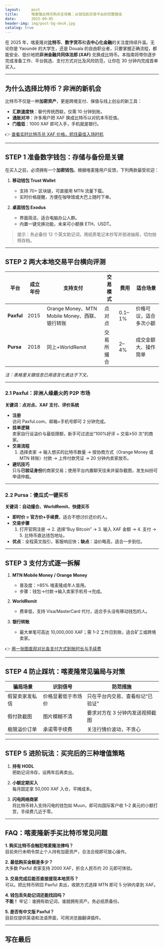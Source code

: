 ```yaml
---
layout:     post
title:      喀麦隆比特币购买全攻略：从钱包到交易平台的完整路径
date:       2025-09-05
header-img: img/post-bg-desk.jpg
catalog: true
---
```


在 2025 年，喀麦隆对**比特币**、**数字货币**和**去中心化金融**的关注度持续升温。无论你是 Yaoundé 的大学生，还是 Douala 的自由职业者，只要掌握正确流程，都能安全、低价地把**非洲金融共同体法郎 (XAF)** 兑换成比特币。本指南将带你逐步完成准备工作、平台挑选、支付方式对比及风险防范，让你在 30 分钟内完成首单买入。

---

## 为什么选择比特币？非洲的新机会  

比特币不仅是一种**加密资产**，更是跨境支付、保值与线上创业的新工具：  
- **汇款速度快**：替代传统西联，仅需 10 分钟到账。  
- **通胀对冲**：许多用户把 XAF 换成比特币以对抗本币贬值。  
- **门槛低**：1000 XAF 即可入手，手机就是银行。  

👉 [查看实时比特币兑 XAF 价格，抓住最佳入场时机](https://okxdog.com/)

---

## STEP 1 准备数字钱包：存储与备份是关键  

在买入之前，必须拥有一个**加密钱包**。根据喀麦隆用户反馈，下列两款最受欢迎：  

1. **移动钱包 Trust Wallet**  
   - 支持 70+ 区块链，可直接用 MTN 流量下载。  
   - 实时价格提醒，方便在咖啡馆或大巴上随时下单。  

2. **桌面钱包 Exodus**  
   - 界面简洁，适合电脑办公人群。  
   - 内置一键兑换功能，未来可小额换 ETH、USDT。  

> 提示：务必备份 12 个英文助记词，用纸质笔记本抄写并锁进抽屉，切勿拍照存档。

---

## STEP 2 两大本地交易平台横向评测  

| 平台 | 成立年份 | 支持支付 | 交易模式 | 费用 | 适合场景 |
|---|---|---|---|---|---|
| **Paxful** | 2015 | Orange Money、MTN Mobile Money、西联、银行转账 | 点对点 | 0.1–1% | 价格可议，适合多次小额 |
| **Pursa** | 2018 | 同上+WorldRemit | 交易所撮合 | 2–4% | 成交金额大、操作简单 |

*注：表格里关键信息已用语言化表达于下文。*

---

### 2.1 Paxful：非洲人缘最火的 P2P 市场  

**关键词：点对点、XAF 支付、评价系统**  

- **注册**  
  访问 Paxful.com，邮箱+手机号即可 2 分钟完成。  
- **挂单逻辑**  
  卖家自行设溢价与最低限额，新手可过滤出“100%好评 + 交易≥50 次”的商家。  
- **交易流程**  
  1. 选择卖家 → 输入想买的比特币数量 → 按协商方式（Orange Money 或 MTN 转账）付款 → 上传付款凭证 → 20 分钟内卖家放币。  
- **避坑技巧**  
  只与**已验证身份**的商家交易；使用平台内置聊天往来并留存截图，发生纠纷可申请仲裁。

---

### 2.2 Pursa：傻瓜式一键买币  

**关键词：自动撮合、WorldRemit、快捷买币**  

- **即时价 = 官方价+手续费**，适合不想讨价还价的人。  
- **交易步骤**  
  1. 打开官网注册 → 2. 选择“Buy Bitcoin” → 3. 输入 XAF 金额 → 4. 支付 → 5. 比特币直达钱包地址。  
- **优点**：全程英文指引，客服响应快；**缺点**：溢价略高，适合一步到位。

---

## STEP 3 支付方式逐一拆解  

1. **MTN Mobile Money / Orange Money**  
   - 普及度：>85% 喀麦隆成年人皆用。  
   - 步骤：钱包→付款→输入卖家手机号→完成。  

2. **WorldRemit**  
   - 费率低，支持 Visa/MasterCard 代付，适合手头没有移动钱包的人。  

3. **银行转账**  
   - 最大单笔可高达 10,000,000 XAF；需 1–2 工作日到账，适合矿工或跨境卖家。  

👉 [用一张图直观对比各支付方式到账时长与手续费](https://okxdog.com/)

---

## STEP 4 防止踩坑：喀麦隆常见骗局与对策  

| 骗局场景 | 识别信号 | 防范措施 |
|---|---|---|
| 假冒卖家发私信 | 价格显著低于市场价 | 只在平台内交易、查看标记“已验证” |
| 假付款截图 | 图片模糊不清 | 要求对方在 3 分钟内发送视频截图 |
| 极限溢价订单 | 承诺零手续费 | 关注行情价波动，不贪心 |

---

## STEP 5 进阶玩法：买完后的三种增值策略  

1. **持有 HODL**  
   把助记词冷存，设两年后再卖出。  

2. **小额定期买入**  
   每月固定拿 50,000 XAF 入仓，平摊成本。  

3. **闪电网络商家**  
   将比特币转入支持闪电的钱包如 Muun，即可向国际客户收 1–2 美元的小额打赏，手续费几近于零。

---

## FAQ：喀麦隆新手买比特币常见问题  

**1. 购买比特币会触犯喀麦隆法律吗？**  
目前央行未明令禁止个人持有加密资产，合法合规即可放心操作。  

**2. 最低购买金额是多少？**  
大多数 Paxful 卖家支持 2000 XAF，折合人民币约 20 元即可体验。  

**3. 交易完成后能否直接提现本地货币？**  
可以。把比特币转回 Paxful 卖出，收款方式选择 MTN 即可 5 分钟内拿到 XAF。  

**4. 钱包丢失助记词还能找回吗？**  
**不能！** 牢记：谁拥有助记词，谁就拥有资产。务必纸质备份。  

**5. 是否有中文版 Paxful？**  
目前仅提供英语和法语界面，可用浏览器翻译插件。  

---

## 写在最后